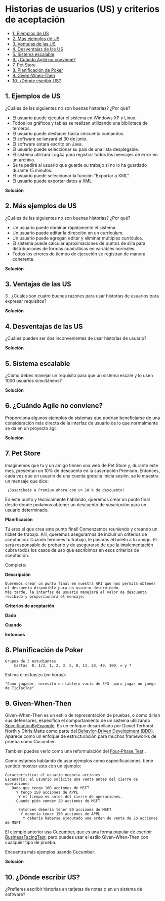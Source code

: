 # Historias de usuarios (US) y criterios de aceptación <!-- omit in toc -->

- [1. Ejemplos de US](#1-ejemplos-de-us)
- [2. Más ejemplos de US](#2-más-ejemplos-de-us)
- [3. Ventajas de las US](#3-ventajas-de-las-us)
- [4. Desventajas de las US](#4-desventajas-de-las-us)
- [5. Sistema escalable](#5-sistema-escalable)
- [6. ¿Cuándo Agile no conviene?](#6-cuándo-agile-no-conviene)
- [7. Pet Store](#7-pet-store)
- [8. Planificación de Poker](#8-planificación-de-poker)
- [9. Given-When-Then](#9-given-when-then)
- [10. ¿Dónde escribir US?](#10-dónde-escribir-us)

## 1. Ejemplos de US

¿Cuáles de las siguientes no son buenas historias? ¿Por qué?

- El usuario puede ejecutar el sistema en Windows XP y Linux. 
- Todos los gráficos y tablas se realizan utilizando una biblioteca de terceros. 
- El usuario puede deshacer hasta cincuenta comandos. 
- El software se lanzará el 30 de junio. 
- El software estará escrito en Java. 
- El usuario puede seleccionar su país de una lista desplegable. 
- El sistema utilizará Log4J para registrar todos los mensajes de error en un archivo. 
- Se te pedirá al usuario que guarde su trabajo si no lo ha guardado durante 15 minutos. 
- El usuario puede seleccionar la función "Exportar a XML". 
- El usuario puede exportar datos a XML

**Solución**



## 2. Más ejemplos de US

¿Cuáles de las siguientes no son buenas historias? ¿Por qué?

- Un usuario puede dominar rápidamente el sistema. 
- Un usuario puede editar la dirección en un currículum. 
- Un usuario puede agregar, editar y eliminar múltiples currículos. 
- El sistema puede calcular aproximaciones de puntos de silla para distribuciones de formas cuadráticas en variables normales. 
- Todos los errores de tiempo de ejecución se registran de manera coherente.

**Solución**



## 3. Ventajas de las US

3 . ¿Cuáles son cuatro buenas razones para usar historias de usuarios para expresar requisitos? 

**Solución**



## 4. Desventajas de las US

¿Cuáles pueden ser dos inconvenientes de usar historias de usuario? 

**Solución**



## 5. Sistema escalable

¿Cómo debes manejar un requisito para que un sistema escale y lo usen 1000 usuarios simultáneos? 

**Solución**



## 6. ¿Cuándo Agile no conviene?

Proporciona algunos ejemplos de sistemas que podrían beneficiarse de una consideración más directa de la interfaz de usuario de lo que normalmente se da en un proyecto ágil.

**Solución**



## 7. Pet Store

Imaginemos que tu y un amigo tienen una web de Pet Store y, durante este mes, presentan un 10% de descuento en la suscripción Premium. Entonces, cada vez que un usuario de una cuenta gratuita inicia sesión, se le muestra un mensaje que dice:

```
 ¡Suscríbete a Premium ahora con un 10 % de descuento!

``` 
En este punto y técnicamente hablando, queremos crear un punto final desde donde podamos obtener un descuento de suscripción para un usuario determinado.

**Planificación**

Tú eres el que crea este punto final! Comenzamos reuniendo y creando un ticket de trabajo. Allí, queremos asegurarnos de incluir un  criterios de aceptación. Cuando termines tu trabajo, le pasarás el boleto a tu amigo. El será responsable de probarlo y de asegurarse  de que la implementación  cubra todos los casos de uso que escribimos en esos criterios de aceptación. 

Completa: 

**Descripción** 

```
Queremos crear un punto final en nuestra API que nos permita obtener el descuento disponible para un usuario determinado. 
Más tarde, la interfaz de usuario manejará el valor de descuento recibido y proporcionará el mensaje. 

```

**Criterios de aceptación** 

**Dado**

**Cuando**

**Entonces**

## 8. Planificación de Poker
 
```
Grupos de 3 estudiantes 
    Cartas  0, 1/2, 1, 2, 3, 5, 8, 13, 20, 40, 100, ∞ y ? 
 ```
Estima el esfuerzo (en horas):

```
"Como jugador, necesito un tablero vacío de 3*3  para jugar un juego de TicTacToe".

```


## 9. Given-When-Then

Given-When-Then es un estilo de representación de pruebas, o como dirían sus defensores, especifica el comportamiento de un sistema utilizando [SpecificationByExample](https://en.wikipedia.org/wiki/Specification_by_example). Es un enfoque desarrollado por Daniel Terhorst-North y Chris Matts como parte del [Behavior-Driven Development (BDD)](https://en.wikipedia.org/wiki/Behavior-driven_development). Aparece como un enfoque de estructuración para muchos frameworks  de prueba como Cucumber. 

También puedes verlo como una reformulación del [Four-Phase Test](https://medium.com/test-go-where/developing-automated-tests-with-the-four-phase-test-pattern-b5fe05c24c67) .

Como estamos hablando de usar ejemplos como especificaciones, tiene sentido mostrar esto con un ejemplo: 

```
Característica: el usuario negocia acciones 
Escenario: el usuario solicita una venta antes del cierre de operaciones 
   Dado que tengo 100 acciones de MSFT 
     Y tengo 150 acciones de APPL 
      Y el tiempo es antes del cierre de operaciones.
     Cuando pido vender 20 acciones de MSFT 
      
      Entonces debería tener 80 acciones de MSFT 
       Y debería tener 150 acciones de APPL
        Y debería haberse ejecutado una orden de venta de 20 acciones de MSFT
``` 
El ejemplo anterior usa [Cucumber](https://cucumber.io/), que es una forma popular de escribir [BusinessFacingTest](https://www.martinfowler.com/bliki/BusinessFacingTest.html), pero puedes usar el estilo Given-When-Then con cualquier tipo de prueba. 

Encuentra más ejemplos usando Cucumber.

**Solución**




## 10. ¿Dónde escribir US?

¿Prefieres escribir historias en tarjetas de notas o en un sistema de software? 